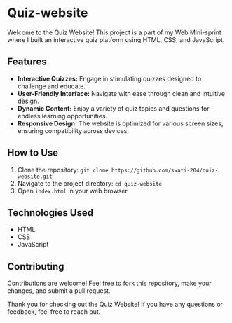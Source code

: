 # Quiz-website
Welcome to the Quiz Website! This project is a part of my Web Mini-sprint where I built an interactive quiz platform using HTML, CSS, and JavaScript.

## Features

- **Interactive Quizzes:** Engage in stimulating quizzes designed to challenge and educate.
- **User-Friendly Interface:** Navigate with ease through clean and intuitive design.
- **Dynamic Content:** Enjoy a variety of quiz topics and questions for endless learning opportunities.
- **Responsive Design:** The website is optimized for various screen sizes, ensuring compatibility across devices.

## How to Use

1. Clone the repository: `git clone https://github.com/swati-204/quiz-website.git`
2. Navigate to the project directory: `cd quiz-website`
3. Open `index.html` in your web browser.

## Technologies Used

- HTML
- CSS
- JavaScript

## Contributing

Contributions are welcome! Feel free to fork this repository, make your changes, and submit a pull request.

Thank you for checking out the Quiz Website! If you have any questions or feedback, feel free to reach out.
